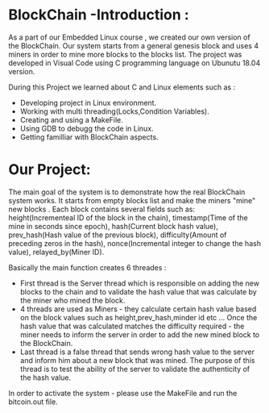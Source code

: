 # BlockChain -Introduction :
As a part of our Embedded Linux course , we created our own version of the BlockChain.
Our system starts from a general genesis block and uses 4 miners in order to mine more blocks to the blocks list.
The project was developed in Visual Code using C programming language on Ubunutu 18.04 version.

During this Project we learned about C and Linux elements such as :

* Developing project in Linux environment.
* Working with multi threading(Locks,Condition Variables).
* Creating and using a MakeFile.
* Using GDB to debugg the code in Linux.
* Getting familliar with BlockChain aspects.

# Our Project:

The main goal of the system is to demonstrate how the real BlockChain system works.
It starts from empty blocks list and make the miners "mine" new blocks .
Each block contains several fields such as: height(Incrementeal ID of the block in the chain), timestamp(Time of the mine in seconds since epoch), hash(Current block hash value), prev_hash(Hash value of the previous block), difficulty(Amount of preceding zeros in the hash), nonce(Incremental integer to change the hash value), relayed_by(Miner ID).

Basically the main function creates 6 threades :
* First thread is the Server thread which is responsible on adding the new blocks to the chain and to validate  the hash value that was calculate by the miner who mined the block.
* 4 threads are used as Miners - they calculate certain hash value based on the block values such as height,prev_hash,minder id etc ... Once the hash value that was calculated matches the difficulty required - the miner needs to inform the server in order to add the new mined block to the BlockChain.
* Last thread is a false thread that sends wrong hash value to the server and inform him about a new block that was mined. The purpose of this thread is to test the ability of the server to validate the authenticity of the hash value.


In order to activate the system - please use the MakeFile and run the bitcoin.out file.







